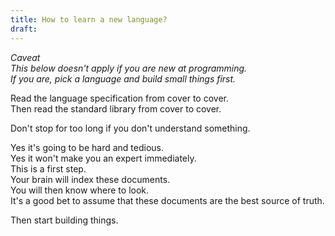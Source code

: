```yaml
---
title: How to learn a new language?
draft:
---
```

*Caveat*   
*This below doesn't apply if you are new at programming.*  
*If you are, pick a language and build small things first.*  

Read the language specification from cover to cover.  
Then read the standard library from cover to cover.  

Don't stop for too long if you don't understand something.  

Yes it's going to be hard and tedious.  
Yes it won't make you an expert immediately.  
This is a first step.  
Your brain will index these documents.   
You will then know where to look.   
It's a good bet to assume that these documents are the best source of truth.  

Then start building things.